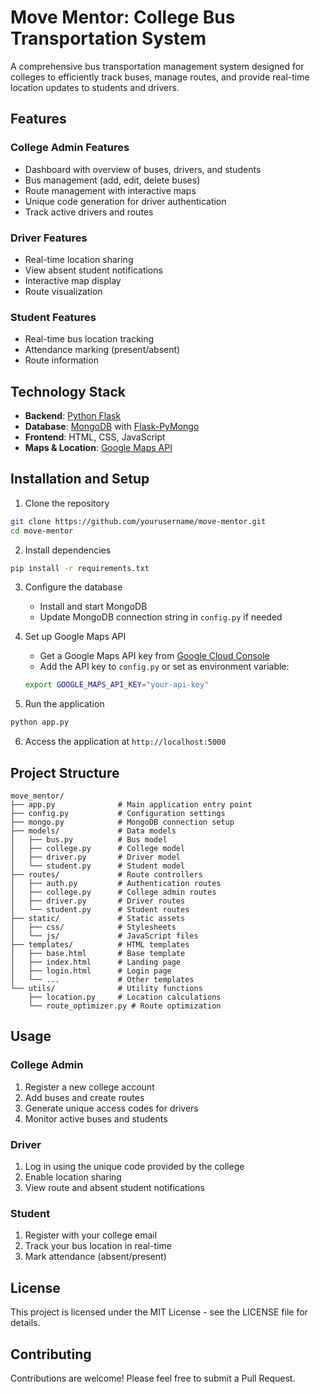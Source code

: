 # Move Mentor: College Bus Transportation System

A comprehensive bus transportation management system designed for colleges to efficiently track buses, manage routes, and provide real-time location updates to students and drivers.

## Features

### College Admin Features

- Dashboard with overview of buses, drivers, and students
- Bus management (add, edit, delete buses)
- Route management with interactive maps
- Unique code generation for driver authentication
- Track active drivers and routes

### Driver Features

- Real-time location sharing
- View absent student notifications
- Interactive map display
- Route visualization

### Student Features

- Real-time bus location tracking
- Attendance marking (present/absent)
- Route information

## Technology Stack

- **Backend**: [Python Flask](https://flask.palletsprojects.com/)
- **Database**: [MongoDB](https://www.mongodb.com/) with [Flask-PyMongo](https://flask-pymongo.readthedocs.io/)
- **Frontend**: HTML, CSS, JavaScript
- **Maps & Location**: [Google Maps API](https://developers.google.com/maps)

## Installation and Setup

1. Clone the repository

```bash
git clone https://github.com/yourusername/move-mentor.git
cd move-mentor
```

2. Install dependencies

```bash
pip install -r requirements.txt
```

3. Configure the database

   - Install and start MongoDB
   - Update MongoDB connection string in `config.py` if needed

4. Set up Google Maps API

   - Get a Google Maps API key from [Google Cloud Console](https://console.cloud.google.com/)
   - Add the API key to `config.py` or set as environment variable:

   ```bash
   export GOOGLE_MAPS_API_KEY="your-api-key"
   ```

5. Run the application

```bash
python app.py
```

6. Access the application at `http://localhost:5000`

## Project Structure

```
move_mentor/
├── app.py              # Main application entry point
├── config.py           # Configuration settings
├── mongo.py            # MongoDB connection setup
├── models/             # Data models
│   ├── bus.py          # Bus model
│   ├── college.py      # College model
│   ├── driver.py       # Driver model
│   └── student.py      # Student model
├── routes/             # Route controllers
│   ├── auth.py         # Authentication routes
│   ├── college.py      # College admin routes
│   ├── driver.py       # Driver routes
│   └── student.py      # Student routes
├── static/             # Static assets
│   ├── css/            # Stylesheets
│   └── js/             # JavaScript files
├── templates/          # HTML templates
│   ├── base.html       # Base template
│   ├── index.html      # Landing page
│   ├── login.html      # Login page
│   └── ...             # Other templates
└── utils/              # Utility functions
    ├── location.py     # Location calculations
    └── route_optimizer.py # Route optimization
```

## Usage

### College Admin

1. Register a new college account
2. Add buses and create routes
3. Generate unique access codes for drivers
4. Monitor active buses and students

### Driver

1. Log in using the unique code provided by the college
2. Enable location sharing
3. View route and absent student notifications

### Student

1. Register with your college email
2. Track your bus location in real-time
3. Mark attendance (absent/present)

## License

This project is licensed under the MIT License - see the LICENSE file for details.

## Contributing

Contributions are welcome! Please feel free to submit a Pull Request.
